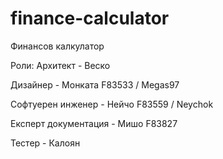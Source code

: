 # finance-calculator
Финансов калкулатор


Роли:
Архитект - Веско

Дизайнер -  Монката F83533 / Megas97

Софтуерен инженер - Нейчо F83559 / Neychok

Експерт документация - Мишо F83827

Тестер - Калоян
